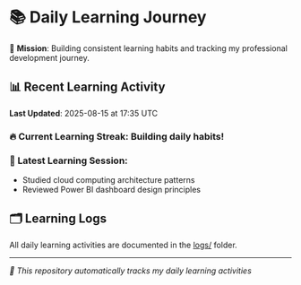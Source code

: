 # 📚 Daily Learning Journey

🎯 **Mission**: Building consistent learning habits and tracking my professional development journey.

## 📊 Recent Learning Activity

**Last Updated**: 2025-08-15 at 17:35 UTC

### 🔥 Current Learning Streak: Building daily habits!

### 📝 Latest Learning Session:
- Studied cloud computing architecture patterns
- Reviewed Power BI dashboard design principles

## 🗂️ Learning Logs

All daily learning activities are documented in the [logs/](./logs/) folder.

---
*🤖 This repository automatically tracks my daily learning activities*
